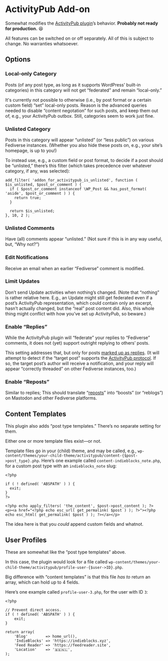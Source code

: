 # ActivityPub Add-on
Somewhat modifies the [ActivityPub plugin](https://wordpress.org/plugins/activitypub/)’s behavior. **Probably not ready for production.** 😆

All features can be switched on or off separately. All of this is subject to change. No warranties whatsoever.

## Options
### Local-only Category
Posts (of any post type, as long as it supports WordPress’ built-in categories) in this category will not get “federated” and remain “local-only.”

It's currently not possible to otherwise (i.e., by post format or a certain custom field) “set” local-only posts. Reason is the advanced queries needed to disable “content negotation” for such posts, and keep them out of, e.g., your ActivityPub outbox. Still, categories seem to work just fine.

### Unlisted Category
Posts in this category will appear “unlisted” (or “less public”) on various Fediverse instances. (Whether you also hide these posts on, e.g., your site’s homepage, is up to you!)

To instead use, e.g., a custom field or post format, to decide if a post should be “unlisted,” there’s this filter (which takes precedence over whatever category, if any, was selected):
```
add_filter( 'addon_for_activitypub_is_unlisted', function ( $is_unlisted, $post_or_comment ) {
  if ( $post_or_comment instanceof \WP_Post && has_post_format( 'aside', $post_or_comment ) ) {
    return true;
  }

  return $is_unlisted;
}, 10, 2 );
```

### Unlisted Comments
Have (all) comments appear “unlisted.” (Not sure if this is in any way useful, but, “Why not?”)

### Edit Notifications
Receive an email when an earlier “Fediverse” comment is modified.

### Limit Updates
Don’t send Update activities when nothing’s changed. (Note that “nothing” is rather relative here. E.g., an Update might still get federated even if a post’s ActivityPub representation, which could contain only an excerpt, hasn’t actually changed, but the “real” post content did. Also, this whole thing might conflict with how you’ve set up ActivityPub, so beware.)

### Enable “Replies”
While the ActivityPub plugin will “federate” your replies to “Fediverse” comments, it does not (yet) support outright replying to others’ posts.

This setting addresses that, but only for posts [marked up as replies](https://indieweb.org/reply#How_To). (It will attempt to detect if the “target post” supports the [ActivityPub protocol](https://www.w3.org/TR/activitypub/). If so, the target post’s author will receive a notification, and your reply will appear “correctly threaded” on other Fediverse instances, too.)

### Enable “Reposts”
Similar to replies; This should translate “[reposts](https://indieweb.org/repost#How_to_Publish)” into “boosts” (or “reblogs”) on Mastodon and other Fediverse platforms.

## Content Templates
This plugin also adds “post type templates.” There’s no separate setting for them.

Either one or more template files exist—or not.

Template files go in your (child) theme, and may be called, e.g., `wp-content/themes/your-child-theme/activitypub/content-{$post->post_type}.php`.
Here’s one example called `content-indieblocks_note.php`, for a custom post type with an `indieblocks_note` slug:
```
<?php

if ( ! defined( 'ABSPATH' ) ) {
  exit;
}
?>

<?php echo apply_filters( 'the_content', $post->post_content ); ?>
<p><a href="<?php echo esc_url( get_permalink( $post ) ); ?>"><?php echo esc_html( get_permalink( $post ) ); ?></a></p>
```
The idea here is that you _could_ append custom fields and whatnot.

## User Profiles
These are somewhat like the “post type templates” above.

In this case, the plugin would look for a file called `wp-content/themes/your-child-theme/activitypub/profile-user-{$user->ID}.php`.

Big difference with “content templates” is that this file _has to_ return an array, which can hold up to 4 fields.

Here’s one example called `profile-user-3.php`, for the user with ID `3`:
```
<?php

// Prevent direct access.
if ( ! defined( 'ABSPATH' ) ) {
	exit;
}

return array(
	'Blog'        => home_url(),
	'IndieBlocks' => 'https://indieblocks.xyz',
	'Feed Reader' => 'https://feedreader.site',
	'Location'    => '🇧🇪🇳🇱',
);
